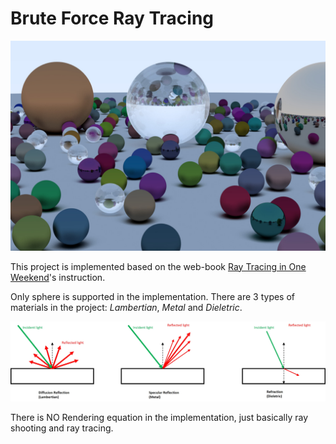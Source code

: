 # Brute Force Ray Tracing

![alt text](/image/finalResult.jpg "")

This project is implemented based on the web-book [Ray Tracing in One Weekend](https://raytracing.github.io/books/RayTracingInOneWeekend.html)'s instruction.

Only sphere is supported in the implementation. There are 3 types of materials in the project: *Lambertian*, *Metal* and *Dieletric*.

![alt text](/image/Materials.jpg "")

There is NO Rendering equation in the implementation, just basically ray shooting and ray tracing.

